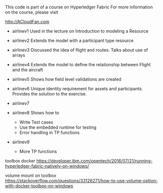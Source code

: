 This code is part of a course on Hyperledger Fabric
For more information on the course, please visit 

http://ACloudFan.com

* airlinev1
  Used in the lecture on Introduction to modeling a Resource

* airlinev2
  Extends the model with a participant type resource

* airlinev3
  Discussed the idea of flight and routes. Talks about use of arrays

* airlinev4
  Extends the model to define the relationship between Flight and the aircraft

* airlinev5
  Shows how field level validations are created

* airlinev6
  Unique identity requirement for assets and participants. Provides the solution to the exercise.
  
* airlinev7

* airlinev8
  Shows how to
  - Write Test cases
  - Use the embedded runtime for testing
  - Error handling in TP functions

* airlinev9
  - More TP functions
  
toolbox docker
https://developer.ibm.com/opentech/2016/07/21/running-hyperledger-fabric-natively-on-windows/

volume mount on toolbox
https://stackoverflow.com/questions/33126271/how-to-use-volume-option-with-docker-toolbox-on-windows

